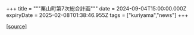 +++
title = """栗山町第7次総合計画"""
date = 2024-09-04T15:00:00.000Z
expiryDate = 2025-02-08T01:38:46.955Z
tags = ["kuriyama","news"]
+++


[[source]](https://www.town.kuriyama.hokkaido.jp/soshiki/31/21905.html)
